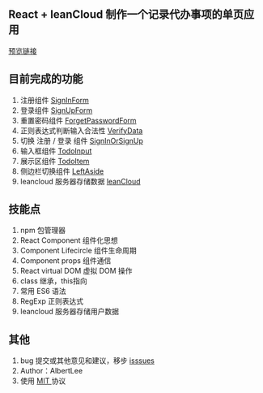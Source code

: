 ## React + leanCloud 制作一个记录代办事项的单页应用

[预览链接](./build/index.html)

## 目前完成的功能

1. 注册组件 [ SignInForm ](./src/js/SignInForm.js)
2. 登录组件 [ SignUpForm ](./src/js/SignUpForm.js)
3. 重置密码组件 [ ForgetPasswordForm ](./src/js/ForgetPasswordForm.js)
4. 正则表达式判断输入合法性 [ VerifyData ](./src/js/VerifyData.js)
5. 切换 注册 / 登录 组件 [ SignInOrSignUp ](./src/js/SignInOrSignUp.js)
6. 输入框组件 [ TodoInput ](./src/js/TodoInput.js)
7. 展示区组件 [ TodoItem ](./src/js/TodoItem.js)
8. 侧边栏切换组件 [ LeftAside ](./src/js/LeftAside.js)
9. leancloud 服务器存储数据 [ leanCloud ](./src/js/leanCloud.js)

## 技能点

1. npm 包管理器
2. React Component 组件化思想
3. Component Lifecircle 组件生命周期
4. Component props 组件通信
5. React virtual DOM 虚拟 DOM 操作
6. class 继承，this指向
7. 常用 ES6 语法
8. RegExp 正则表达式
9. leancloud 服务器存储用户数据

## 其他
1. bug 提交或其他意见和建议，移步 [ isssues ](../../issues)
2. Author：AlbertLee
3. 使用 [ MIT ](./LICENSE) 协议
